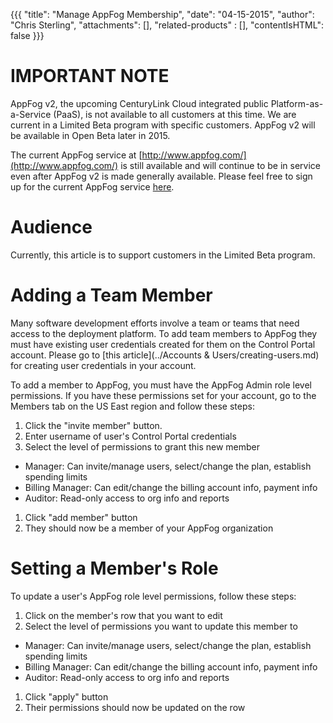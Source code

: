 {{{
  "title": "Manage AppFog Membership",
  "date": "04-15-2015",
  "author": "Chris Sterling",
  "attachments": [],
  "related-products" : [],
  "contentIsHTML": false
}}}

# IMPORTANT NOTE

AppFog v2, the upcoming CenturyLink Cloud integrated public Platform-as-a-Service (PaaS), is not available to all customers at this time. We are current in a Limited Beta program with specific customers. AppFog v2 will be available in Open Beta later in 2015.

The current AppFog service at [http://www.appfog.com/](http://www.appfog.com/) is still available and will continue to be in service even after AppFog v2 is made generally available. Please feel free to sign up for the current AppFog service [here](https://console.appfog.com/signup).

# Audience

Currently, this article is to support customers in the Limited Beta program.

# Adding a Team Member

Many software development efforts involve a team or teams that need access to the deployment platform. To add team members to AppFog they must have existing user credentials created for them on the Control Portal account. Please go to [this article](../Accounts & Users/creating-users.md) for creating user credentials in your account.

To add a member to AppFog, you must have the AppFog Admin role level permissions. If you have these permissions set for your account, go to the Members tab on the US East region and follow these steps:

1. Click the "invite member" button.
1. Enter username of user's Control Portal credentials
1. Select the level of permissions to grant this new member
  * Manager: Can invite/manage users, select/change the plan, establish spending limits
  * Billing Manager: Can edit/change the billing account info, payment info
  * Auditor: Read-only access to org info and reports
1. Click "add member" button
1. They should now be a member of your AppFog organization

# Setting a Member's Role

To update a user's AppFog role level permissions, follow these steps:

1. Click on the member's row that you want to edit
1. Select the level of permissions you want to update this member to
  * Manager: Can invite/manage users, select/change the plan, establish spending limits
  * Billing Manager: Can edit/change the billing account info, payment info
  * Auditor: Read-only access to org info and reports
1. Click "apply" button
1. Their permissions should now be updated on the row
